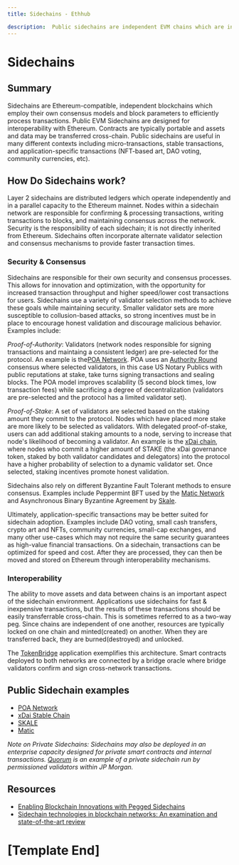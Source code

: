 ```yaml
---
title: Sidechains - Ethhub

description:  Public sidechains are independent EVM chains which are interoperable with Ethereum.
---
```


# Sidechains

## Summary

Sidechains are Ethereum-compatible, independent blockchains which employ their own consensus models and block parameters to efficiently process transactions. Public EVM Sidechains are designed for interoperability with Ethereum. Contracts are typically portable and assets and data may be transferred cross-chain. Public sidechains are useful in many different contexts including micro-transactions, stable transactions, and application-specific transactions (NFT-based art, DAO voting, community currencies, etc). 


## How Do Sidechains work?

Layer 2 sidechains are distributed ledgers which operate independently and in a parallel capacity to the Ethereum mainnet. Nodes within a sidechain network are responsible for confirming & processing transactions, writing transactions to blocks, and maintaining consensus across the network. Security is the responsibility of each sidechain; it is not directly inherited from Ethereum. Sidechains often incorporate alternate validator selection and consensus mechanisms to provide faster transaction times.

### Security & Consensus

Sidechains are responsible for their own security and consensus processes. This allows for innovation and optimization, with the opportunity for increased transaction throughput and higher speed/lower cost transactions for users. Sidechains use a variety of validator selection methods to achieve these goals while maintaining security. Smaller validator sets are more susceptible to collusion-based attacks, so strong incentives must be in place to encourage honest validation and discourage malicious behavior. Examples include:

*Proof-of-Authority*: Validators (network nodes responsible for signing transactions and maintaing a consistent ledger) are pre-selected for the protocol. An example is the[POA Network](https://poa.network). POA uses an [Authority Round](https://openethereum.github.io/wiki/Aura) consensus where selected validators, in this case US Notary Publics with public reputations at stake, take turns signing transactions and sealing blocks. The POA model improves scalability (5 second block times, low transaction fees) while sacrificing a degree of decentralization (validators are pre-selected and the protocol has a limited validator set).

*Proof-of-Stake*: A set of validators are selected based on the staking amount they commit to the protocol. Nodes which have placed more stake are more likely to be selected as validators. With delegated proof-of-stake, users can add additional staking amounts to a node, serving to increase that node's likelihood of becoming a validator. An example is the [xDai chain](https://xdaichain.com), where nodes who commit a higher amount of STAKE (the xDai governance token, staked by both validator candidates and delegators) into the protocol have a higher probability of selection to a dynamic validator set. Once selected, staking incentives promote honest validation. 

Sidechains also rely on different Byzantine Fault Tolerant methods to ensure consensus. Examples include Peppermint BFT used by the [Matic Network](https://matic.network/) and Asynchronous Binary Byzantine Agreement by [Skale](https://skale.network/).

Ultimately, application-specific transactions may be better suited for sidechain adoption. Examples include DAO voting, small cash transfers, crypto art and NFTs, community currencies, small-cap exchanges, and many other use-cases which may not require the same security guarantees as high-value financial transactions. On a sidechain, transactions can be optimized for speed and cost. After they are processed, they can then be moved and stored on Ethereum through interoperability mechanisms.


### Interoperability

The ability to move assets and data between chains is an important aspect of the sidechain environment. Applications use sidechains for fast & inexpensive transactions, but the results of these transactions should be easily transferrable cross-chain. This is sometimes referred to as a two-way peg. Since chains are independent of one another, resources are typically locked on one chain and minted(created) on another. When they are transferred back, they are burned(destroyed) and unlocked. 

The [TokenBridge](https://docs.tokenbridge.net/) application exemplifies this architecture. Smart contracts deployed to both networks are connected by a bridge oracle where bridge validators confirm and sign cross-network transactions.


## Public Sidechain examples


* [POA Network](https://poa.network)
* [xDai Stable Chain](https://xdaichain.com)
* [SKALE](https://skale.network/)
* [Matic](https://matic.network/) 


_Note on Private Sidechains:  Sidechains may also be deployed in an enterprise capacity designed for private smart contracts and internal transactions. [Quorum](https://www.goquorum.com/) is an example of a private sidechain run by permissioned validators within JP Morgan._


## Resources

- [Enabling Blockchain Innovations with Pegged Sidechains](https://blockstream.com/sidechains.pdf)
- [Sidechain technologies in blockchain networks: An examination and state-of-the-art review](https://www.sciencedirect.com/science/article/pii/S1084804519303315)

# [Template End]